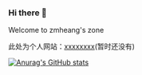 ### Hi there 👋

<!--
**zmheang/zmheang** is a ✨ _special_ ✨ repository because its `README.md` (this file) appears on your GitHub profile.

Here are some ideas to get you started:

- 🔭 I’m currently working on ...
- 🌱 I’m currently learning ...
- 👯 I’m looking to collaborate on ...
- 🤔 I’m looking for help with ...
- 💬 Ask me about ...
- 📫 How to reach me: ...
- 😄 Pronouns: ...
- ⚡ Fun fact: ...
-->
Welcome to zmheang's zone

此处为个人网站：[xxxxxxxx](http://www.baidu.com)(暂时还没有)

[![Anurag's GitHub stats](https://github-readme-stats.vercel.app/api?username=zmheang)](https://github.com/anuraghazra/github-readme-stats)

